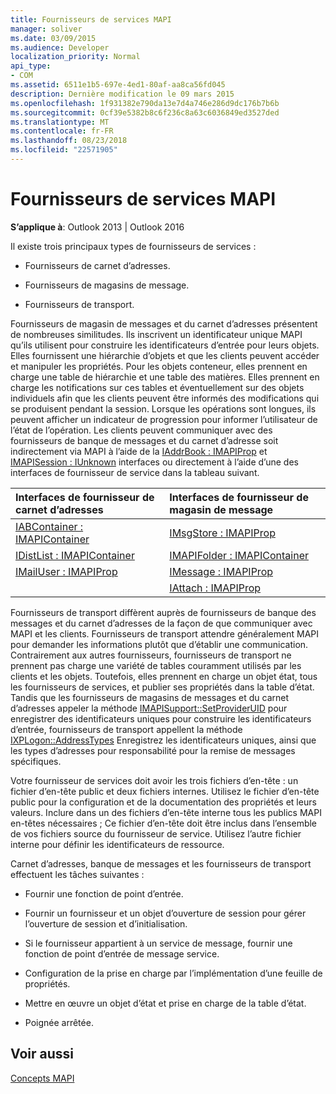 ```yaml
---
title: Fournisseurs de services MAPI
manager: soliver
ms.date: 03/09/2015
ms.audience: Developer
localization_priority: Normal
api_type:
- COM
ms.assetid: 6511e1b5-697e-4ed1-80af-aa8ca56fd045
description: Dernière modification le 09 mars 2015
ms.openlocfilehash: 1f931382e790da13e7d4a746e286d9dc176b7b6b
ms.sourcegitcommit: 0cf39e5382b8c6f236c8a63c6036849ed3527ded
ms.translationtype: MT
ms.contentlocale: fr-FR
ms.lasthandoff: 08/23/2018
ms.locfileid: "22571905"
---
```

# <a name="mapi-service-providers"></a>Fournisseurs de services MAPI

  
  
**S’applique à**: Outlook 2013 | Outlook 2016 
  
Il existe trois principaux types de fournisseurs de services :
  
- Fournisseurs de carnet d’adresses.
    
- Fournisseurs de magasins de message.
    
- Fournisseurs de transport.
    
Fournisseurs de magasin de messages et du carnet d’adresses présentent de nombreuses similitudes. Ils inscrivent un identificateur unique MAPI qu’ils utilisent pour construire les identificateurs d’entrée pour leurs objets. Elles fournissent une hiérarchie d’objets et que les clients peuvent accéder et manipuler les propriétés. Pour les objets conteneur, elles prennent en charge une table de hiérarchie et une table des matières. Elles prennent en charge les notifications sur ces tables et éventuellement sur des objets individuels afin que les clients peuvent être informés des modifications qui se produisent pendant la session. Lorsque les opérations sont longues, ils peuvent afficher un indicateur de progression pour informer l’utilisateur de l’état de l’opération. Les clients peuvent communiquer avec des fournisseurs de banque de messages et du carnet d’adresse soit indirectement via MAPI à l’aide de la [IAddrBook : IMAPIProp](iaddrbookimapiprop.md) et [IMAPISession : IUnknown](imapisessioniunknown.md) interfaces ou directement à l’aide d’une des interfaces de fournisseur de service dans la tableau suivant. 
  
|**Interfaces de fournisseur de carnet d’adresses**|**Interfaces de fournisseur de magasin de message**|
|:-----|:-----|
|[IABContainer : IMAPIContainer](iabcontainerimapicontainer.md) <br/> |[IMsgStore : IMAPIProp](imsgstoreimapiprop.md) <br/> |
|[IDistList : IMAPIContainer](idistlistimapicontainer.md) <br/> |[IMAPIFolder : IMAPIContainer](imapifolderimapicontainer.md) <br/> |
|[IMailUser : IMAPIProp](imailuserimapiprop.md) <br/> |[IMessage : IMAPIProp](imessageimapiprop.md) <br/> |
| <br/> |[IAttach : IMAPIProp](iattachimapiprop.md) <br/> |
   
Fournisseurs de transport diffèrent auprès de fournisseurs de banque des messages et du carnet d’adresses de la façon de que communiquer avec MAPI et les clients. Fournisseurs de transport attendre généralement MAPI pour demander les informations plutôt que d’établir une communication. Contrairement aux autres fournisseurs, fournisseurs de transport ne prennent pas charge une variété de tables couramment utilisés par les clients et les objets. Toutefois, elles prennent en charge un objet état, tous les fournisseurs de services, et publier ses propriétés dans la table d’état. Tandis que les fournisseurs de magasins de messages et du carnet d’adresses appeler la méthode [IMAPISupport::SetProviderUID](imapisupport-setprovideruid.md) pour enregistrer des identificateurs uniques pour construire les identificateurs d’entrée, fournisseurs de transport appellent la méthode [IXPLogon::AddressTypes](ixplogon-addresstypes.md) Enregistrez les identificateurs uniques, ainsi que les types d’adresses pour responsabilité pour la remise de messages spécifiques. 
  
Votre fournisseur de services doit avoir les trois fichiers d’en-tête : un fichier d’en-tête public et deux fichiers internes. Utilisez le fichier d’en-tête public pour la configuration et de la documentation des propriétés et leurs valeurs. Inclure dans un des fichiers d’en-tête interne tous les publics MAPI en-têtes nécessaires ; Ce fichier d’en-tête doit être inclus dans l’ensemble de vos fichiers source du fournisseur de service. Utilisez l’autre fichier interne pour définir les identificateurs de ressource.
  
Carnet d’adresses, banque de messages et les fournisseurs de transport effectuent les tâches suivantes :
  
- Fournir une fonction de point d’entrée. 
    
- Fournir un fournisseur et un objet d’ouverture de session pour gérer l’ouverture de session et d’initialisation. 
    
- Si le fournisseur appartient à un service de message, fournir une fonction de point d’entrée de message service. 
    
- Configuration de la prise en charge par l’implémentation d’une feuille de propriétés.
    
- Mettre en œuvre un objet d’état et prise en charge de la table d’état. 
    
- Poignée arrêtée.
    
## <a name="see-also"></a>Voir aussi



[Concepts MAPI](mapi-concepts.md)

